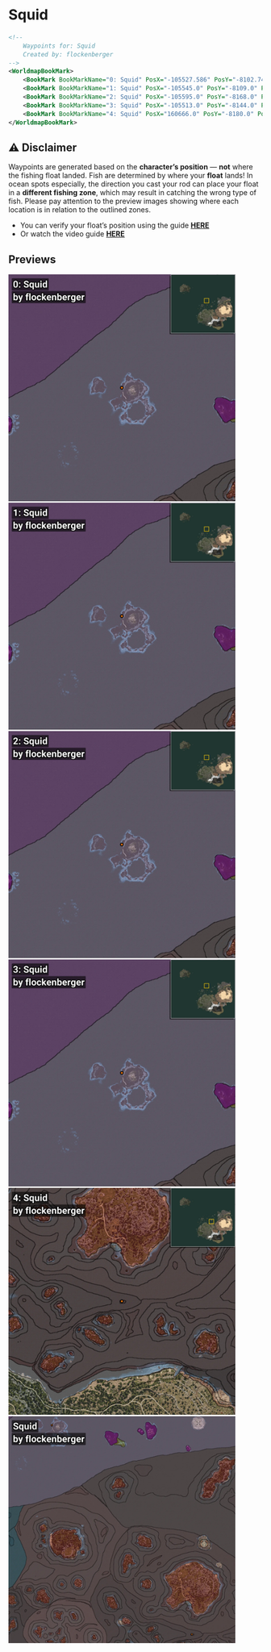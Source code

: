 # Squid
```xml
<!--
    Waypoints for: Squid
    Created by: flockenberger
-->
<WorldmapBookMark>
    <BookMark BookMarkName="0: Squid" PosX="-105527.586" PosY="-8102.748" PosZ="628462.75" />
    <BookMark BookMarkName="1: Squid" PosX="-105545.0" PosY="-8109.0" PosZ="628475.0" />
    <BookMark BookMarkName="2: Squid" PosX="-105595.0" PosY="-8168.0" PosZ="629002.0" />
    <BookMark BookMarkName="3: Squid" PosX="-105513.0" PosY="-8144.0" PosZ="628983.0" />
    <BookMark BookMarkName="4: Squid" PosX="160666.0" PosY="-8180.0" PosZ="230970.0" />
</WorldmapBookMark>
```

## ⚠️ Disclaimer
Waypoints are generated based on the __**character’s position**__ — __not__ where the fishing float landed.
Fish are determined by where your **float** lands!
In ocean spots especially, the direction you cast your rod can place your float in a **different fishing zone**, which may result in catching the wrong type of fish.
Please pay attention to the preview images showing where each location is in relation to the outlined zones.

- You can verify your float’s position using the guide [**HERE**](https://flockenberger.github.io/bdo-fish-position/)
- Or watch the video guide [**HERE**](https://youtu.be/t-VXcRoNojk)

## Previews
<img src="./Squid_0_Preview.webp" width="450"/> <img src="./Squid_1_Preview.webp" width="450"/> <img src="./Squid_2_Preview.webp" width="450"/> <img src="./Squid_3_Preview.webp" width="450"/> <img src="./Squid_4_Preview.webp" width="450"/> <img src="./Squid_Preview.webp" width="450"/> 